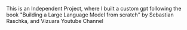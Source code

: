 This is an Independent Project, where I built a custom gpt following the book "Building a Large Language Model from scratch" by Sebastian Raschka, and Vizuara Youtube Channel

